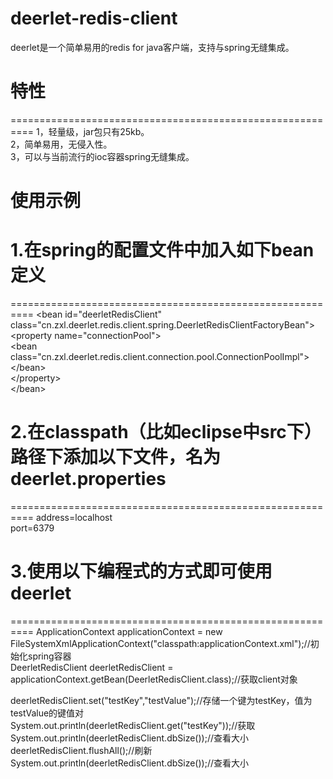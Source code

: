 # deerlet-redis-client
deerlet是一个简单易用的redis for java客户端，支持与spring无缝集成。

# 特性
==========================================================
1，轻量级，jar包只有25kb。<br/>
2，简单易用，无侵入性。<br/>
3，可以与当前流行的ioc容器spring无缝集成。<br/>

# 使用示例

# 1.在spring的配置文件中加入如下bean定义
==========================================================
\<bean id="deerletRedisClient" class="cn.zxl.deerlet.redis.client.spring.DeerletRedisClientFactoryBean"\><br/>
		\<property name="connectionPool"\><br/>
			\<bean class="cn.zxl.deerlet.redis.client.connection.pool.ConnectionPoolImpl"\>\</bean\><br/>
		\</property\><br/>
\</bean\><br/>

# 2.在classpath（比如eclipse中src下）路径下添加以下文件，名为deerlet.properties
==========================================================
address=localhost<br/>
port=6379<br/>

# 3.使用以下编程式的方式即可使用deerlet
==========================================================
ApplicationContext applicationContext = new FileSystemXmlApplicationContext("classpath:applicationContext.xml");//初始化spring容器<br/>
DeerletRedisClient deerletRedisClient = applicationContext.getBean(DeerletRedisClient.class);//获取client对象<br/>

deerletRedisClient.set("testKey","testValue");//存储一个键为testKey，值为testValue的键值对<br/>
System.out.println(deerletRedisClient.get("testKey"));//获取<br/>
System.out.println(deerletRedisClient.dbSize());//查看大小<br/>
deerletRedisClient.flushAll();//刷新<br/>
System.out.println(deerletRedisClient.dbSize());//查看大小<br/>
